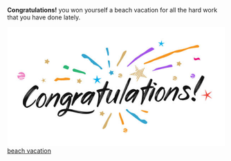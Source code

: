 **Congratulations!** you won yourself a beach vacation for all the hard work that you have done lately.

![congrat](../congrats.jpg)
[beach vacation](beach-vacation.md)
